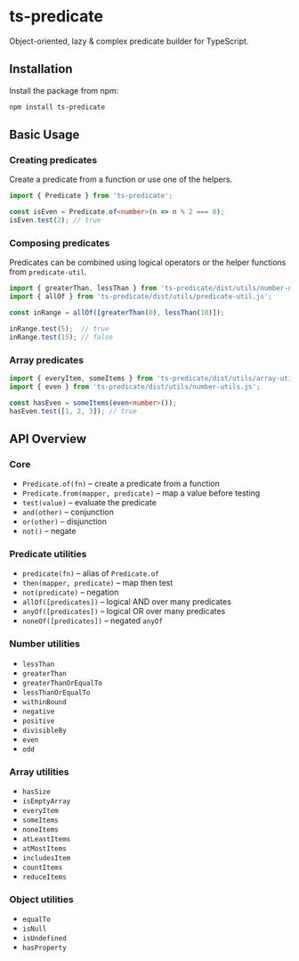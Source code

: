 # ts-predicate

Object-oriented, lazy & complex predicate builder for TypeScript.

## Installation

Install the package from npm:

```bash
npm install ts-predicate
```

## Basic Usage

### Creating predicates

Create a predicate from a function or use one of the helpers.

```ts
import { Predicate } from 'ts-predicate';

const isEven = Predicate.of<number>(n => n % 2 === 0);
isEven.test(2); // true
```

### Composing predicates

Predicates can be combined using logical operators or the helper functions from
`predicate-util`.

```ts
import { greaterThan, lessThan } from 'ts-predicate/dist/utils/number-utils.js';
import { allOf } from 'ts-predicate/dist/utils/predicate-util.js';

const inRange = allOf([greaterThan(0), lessThan(10)]);

inRange.test(5);  // true
inRange.test(15); // false
```

### Array predicates

```ts
import { everyItem, someItems } from 'ts-predicate/dist/utils/array-utils.js';
import { even } from 'ts-predicate/dist/utils/number-utils.js';

const hasEven = someItems(even<number>());
hasEven.test([1, 2, 3]); // true
```

## API Overview

### Core

- `Predicate.of(fn)` – create a predicate from a function
- `Predicate.from(mapper, predicate)` – map a value before testing
- `test(value)` – evaluate the predicate
- `and(other)` – conjunction
- `or(other)` – disjunction
- `not()` – negate

### Predicate utilities

- `predicate(fn)` – alias of `Predicate.of`
- `then(mapper, predicate)` – map then test
- `not(predicate)` – negation
- `allOf([predicates])` – logical AND over many predicates
- `anyOf([predicates])` – logical OR over many predicates
- `noneOf([predicates])` – negated `anyOf`

### Number utilities

- `lessThan`
- `greaterThan`
- `greaterThanOrEqualTo`
- `lessThanOrEqualTo`
- `withinBound`
- `negative`
- `positive`
- `divisibleBy`
- `even`
- `odd`

### Array utilities

- `hasSize`
- `isEmptyArray`
- `everyItem`
- `someItems`
- `noneItems`
- `atLeastItems`
- `atMostItems`
- `includesItem`
- `countItems`
- `reduceItems`

### Object utilities

- `equalTo`
- `isNull`
- `isUndefined`
- `hasProperty`
